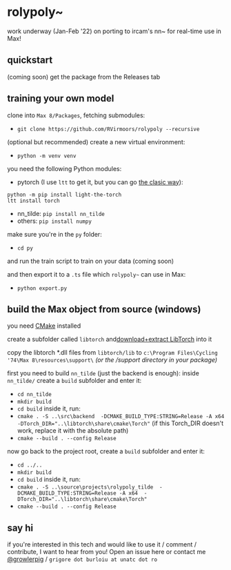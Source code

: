 # rolypoly~

work underway (Jan-Feb '22) on porting to ircam's nn~ for real-time use in Max!

## quickstart

(coming soon) get the package from the Releases tab

## training your own model

clone into `Max 8/Packages`, fetching submodules: 
- `git clone https://github.com/RVirmoors/rolypoly --recursive`

(optional but recommended) create a new virtual environment:
- `python -m venv venv`

you need the following Python modules:
- pytorch (I use `ltt` to get it, but you can go [the clasic way](https://pytorch.org/get-started/locally/)):
```
python -m pip install light-the-torch
ltt install torch
```
- nn_tilde:
`pip install nn_tilde`
- others:
`pip install numpy`

make sure you're in the `py` folder:
- `cd py`

and run the train script to train on your data (coming soon)

and then export it to a `.ts` file which `rolypoly~` can use in Max:
- `python export.py`


## build the Max object from source (windows)

you need [CMake](https://cmake.org/download/) installed

create a subfolder called `libtorch` and[download+extract LibTorch](https://pytorch.org/get-started/locally/) into it

copy the libtorch *.dll files from `libtorch/lib` to `c:\Program Files\Cycling '74\Max 8\resources\support\` *(or the /support directory in your package)*

first you need to build `nn_tilde` (just the backend is enough): inside `nn_tilde/` create a `build` subfolder and enter it:
- `cd nn_tilde`
- `mkdir build`
- `cd build`
inside it, run:
- `cmake . -S ..\src\backend  -DCMAKE_BUILD_TYPE:STRING=Release -A x64 -DTorch_DIR="..\libtorch\share\cmake\Torch"` (if this Torch_DIR doesn't work, replace it with the absolute path)
- `cmake --build . --config Release`

now go back to the project root, create a `build` subfolder and enter it:
- `cd ../..`
- `mkdir build`
- `cd build`
inside it, run:
- `cmake . -S ..\source\projects\rolypoly_tilde  -DCMAKE_BUILD_TYPE:STRING=Release -A x64  -DTorch_DIR="..\libtorch\share\cmake\Torch"`
- `cmake --build . --config Release`

## say hi

if you're interested in this tech and would like to use it / comment / contribute, I want to hear from you! Open an issue here or contact me [@growlerpig](https://twitter.com/growlerpig/) / `grigore dot burloiu at unatc dot ro`
